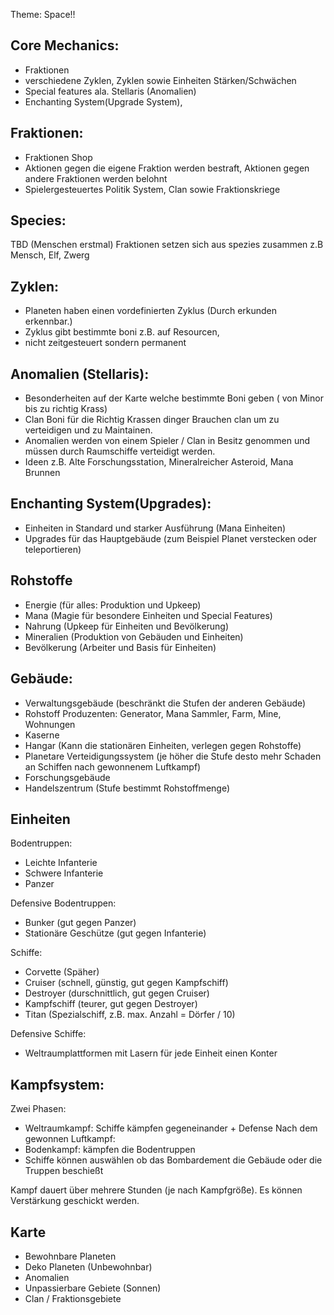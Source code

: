 Theme: Space!!

## Core Mechanics:
- Fraktionen
- verschiedene Zyklen, Zyklen sowie Einheiten Stärken/Schwächen
- Special features ala. Stellaris (Anomalien)
- Enchanting System(Upgrade System),

## Fraktionen: 
- Fraktionen Shop
- Aktionen gegen die eigene Fraktion werden bestraft, Aktionen gegen andere Fraktionen werden belohnt
- Spielergesteuertes Politik System, Clan sowie Fraktionskriege

## Species: 
TBD (Menschen erstmal) Fraktionen setzen sich aus spezies zusammen z.B Mensch, Elf, Zwerg

## Zyklen: 
- Planeten haben einen vordefinierten Zyklus (Durch erkunden erkennbar.)
- Zyklus gibt bestimmte boni z.B. auf Resourcen, 
- nicht zeitgesteuert sondern permanent

## Anomalien (Stellaris): 
- Besonderheiten auf der Karte welche bestimmte Boni geben ( von Minor bis zu richtig Krass)
- Clan Boni für die Richtig Krassen dinger Brauchen clan um zu verteidigen und zu Maintainen.
- Anomalien werden von einem Spieler / Clan in Besitz genommen und müssen durch Raumschiffe verteidigt werden.
- Ideen z.B. Alte Forschungsstation, Mineralreicher Asteroid, Mana Brunnen

## Enchanting System(Upgrades): 
- Einheiten in Standard und starker Ausführung (Mana Einheiten)
- Upgrades für das Hauptgebäude (zum Beispiel Planet verstecken oder teleportieren)

## Rohstoffe
- Energie (für alles: Produktion und Upkeep)
- Mana (Magie für besondere Einheiten und Special Features)
- Nahrung (Upkeep für Einheiten und Bevölkerung)
- Mineralien (Produktion von Gebäuden und Einheiten)
- Bevölkerung (Arbeiter und Basis für Einheiten)

## Gebäude:
- Verwaltungsgebäude (beschränkt die Stufen der anderen Gebäude)
- Rohstoff Produzenten: Generator, Mana Sammler, Farm, Mine, Wohnungen
- Kaserne
- Hangar (Kann die stationären Einheiten, verlegen gegen Rohstoffe)
- Planetare Verteidigungssystem (je höher die Stufe desto mehr Schaden an Schiffen nach gewonnenem Luftkampf)
- Forschungsgebäude
- Handelszentrum (Stufe bestimmt Rohstoffmenge)

## Einheiten
Bodentruppen:
- Leichte Infanterie
- Schwere Infanterie
- Panzer

Defensive Bodentruppen:
- Bunker (gut gegen Panzer)
- Stationäre Geschütze (gut gegen Infanterie)

Schiffe:
- Corvette (Späher)
- Cruiser (schnell, günstig, gut gegen Kampfschiff)
- Destroyer (durschnittlich, gut gegen Cruiser)
- Kampfschiff (teurer, gut gegen Destroyer)
- Titan (Spezialschiff, z.B. max. Anzahl = Dörfer / 10)

Defensive Schiffe:
- Weltraumplattformen mit Lasern für jede Einheit einen Konter

## Kampfsystem:
Zwei Phasen:
- Weltraumkampf: Schiffe kämpfen gegeneinander + Defense
Nach dem gewonnen Luftkampf:
- Bodenkampf: kämpfen die Bodentruppen
- Schiffe können auswählen ob das Bombardement die Gebäude oder die Truppen beschießt

Kampf dauert über mehrere Stunden (je nach Kampfgröße). Es können Verstärkung geschickt werden.

## Karte

- Bewohnbare Planeten
- Deko Planeten (Unbewohnbar)
- Anomalien
- Unpassierbare Gebiete (Sonnen)
- Clan / Fraktionsgebiete